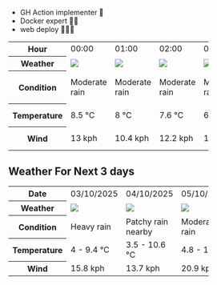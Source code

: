 - GH Action implementer 🚀
- Docker expert 🐳🚢
- web deploy 👨🏻‍💻

<div style="width:400px">


<table>
    <tr>
        <th>Hour</th>
        <td>00:00</td><td>01:00</td><td>02:00</td><td>03:00</td><td>04:00</td><td>05:00</td><td>06:00</td><td>07:00</td><td>08:00</td><td>09:00</td><td>10:00</td><td>11:00</td><td>12:00</td><td>13:00</td><td>14:00</td><td>15:00</td><td>16:00</td><td>17:00</td><td>18:00</td><td>19:00</td><td>20:00</td><td>21:00</td><td>22:00</td><td>23:00</td>
    </tr>
    <tr>
        <th>Weather</th>
        <td><img src="https://cdn.weatherapi.com/weather/64x64/night/302.png"></img></td><td><img src="https://cdn.weatherapi.com/weather/64x64/night/302.png"></img></td><td><img src="https://cdn.weatherapi.com/weather/64x64/night/302.png"></img></td><td><img src="https://cdn.weatherapi.com/weather/64x64/night/302.png"></img></td><td><img src="https://cdn.weatherapi.com/weather/64x64/night/302.png"></img></td><td><img src="https://cdn.weatherapi.com/weather/64x64/night/296.png"></img></td><td><img src="https://cdn.weatherapi.com/weather/64x64/night/296.png"></img></td><td><img src="https://cdn.weatherapi.com/weather/64x64/night/353.png"></img></td><td><img src="https://cdn.weatherapi.com/weather/64x64/day/353.png"></img></td><td><img src="https://cdn.weatherapi.com/weather/64x64/day/176.png"></img></td><td><img src="https://cdn.weatherapi.com/weather/64x64/day/176.png"></img></td><td><img src="https://cdn.weatherapi.com/weather/64x64/day/353.png"></img></td><td><img src="https://cdn.weatherapi.com/weather/64x64/day/263.png"></img></td><td><img src="https://cdn.weatherapi.com/weather/64x64/day/353.png"></img></td><td><img src="https://cdn.weatherapi.com/weather/64x64/day/266.png"></img></td><td><img src="https://cdn.weatherapi.com/weather/64x64/day/353.png"></img></td><td><img src="https://cdn.weatherapi.com/weather/64x64/day/266.png"></img></td><td><img src="https://cdn.weatherapi.com/weather/64x64/day/176.png"></img></td><td><img src="https://cdn.weatherapi.com/weather/64x64/day/263.png"></img></td><td><img src="https://cdn.weatherapi.com/weather/64x64/day/176.png"></img></td><td><img src="https://cdn.weatherapi.com/weather/64x64/night/116.png"></img></td><td><img src="https://cdn.weatherapi.com/weather/64x64/night/176.png"></img></td><td><img src="https://cdn.weatherapi.com/weather/64x64/night/176.png"></img></td><td><img src="https://cdn.weatherapi.com/weather/64x64/night/113.png"></img></td>
    </tr>
    <tr>
        <th>Condition</th>
        <td width="200px">Moderate rain</td><td width="200px">Moderate rain</td><td width="200px">Moderate rain</td><td width="200px">Moderate rain</td><td width="200px">Moderate rain</td><td width="200px">Light rain</td><td width="200px">Light rain</td><td width="200px">Light rain shower</td><td width="200px">Light rain shower</td><td width="200px">Patchy rain nearby</td><td width="200px">Patchy rain nearby</td><td width="200px">Light rain shower</td><td width="200px">Patchy light drizzle</td><td width="200px">Light rain shower</td><td width="200px">Light drizzle</td><td width="200px">Light rain shower</td><td width="200px">Light drizzle</td><td width="200px">Patchy rain nearby</td><td width="200px">Patchy light drizzle</td><td width="200px">Patchy rain nearby</td><td width="200px">Partly cloudy</td><td width="200px">Patchy rain nearby</td><td width="200px">Patchy rain nearby</td><td width="200px">Clear </td>
    </tr>
    <tr>
        <th>Temperature</th>
        <td>8.5 °C</td><td>8 °C</td><td>7.6 °C</td><td>6.7 °C</td><td>5.9 °C</td><td>5.6 °C</td><td>5.7 °C</td><td>5.9 °C</td><td>5.9 °C</td><td>6.2 °C</td><td>6.8 °C</td><td>8.5 °C</td><td>9.4 °C</td><td>9.3 °C</td><td>8.8 °C</td><td>8.8 °C</td><td>8.9 °C</td><td>8.9 °C</td><td>8.6 °C</td><td>6.7 °C</td><td>10.2 °C</td><td>4.8 °C</td><td>4.3 °C</td><td>4 °C</td>
    </tr>
    <tr>
        <th>Wind</th>
        <td>13 kph</td><td>10.4 kph</td><td>12.2 kph</td><td>15.5 kph</td><td>15.8 kph</td><td>10.1 kph</td><td>4.7 kph</td><td>7.2 kph</td><td>7.2 kph</td><td>5.4 kph</td><td>5 kph</td><td>4 kph</td><td>1.4 kph</td><td>2.5 kph</td><td>1.1 kph</td><td>1.1 kph</td><td>1.8 kph</td><td>1.4 kph</td><td>1.4 kph</td><td>2.2 kph</td><td>3.6 kph</td><td>4.7 kph</td><td>5.4 kph</td><td>5.8 kph</td>
    </tr>
</table>


<div/>

## Weather For Next 3 days

<div style="width:400px">


<table>
    <tr>
        <th>Date</th>
        <td>03/10/2025</td><td>04/10/2025</td><td>05/10/2025</td>
    </tr>
    <tr>
        <th>Weather</th>
        <td><img src="https://cdn.weatherapi.com/weather/64x64/day/308.png"/></td><td><img src="https://cdn.weatherapi.com/weather/64x64/day/176.png"/></td><td><img src="https://cdn.weatherapi.com/weather/64x64/day/302.png"/></td>
    </tr>
    <tr>
        <th>Condition</th>
        <td width="200px">Heavy rain</td><td width="200px">Patchy rain nearby</td><td width="200px">Moderate rain</td>
    </tr>
    <tr>
        <th>Temperature</th>
        <td>4 -  9.4 °C</td><td>3.5 -  10.6 °C</td><td>4.8 -  11 °C</td>
    </tr>
    <tr>
        <th>Wind</th>
        <td>15.8 kph</td><td>13.7 kph</td><td>20.9 kph</td>
    </tr>
</table>


<div/>


